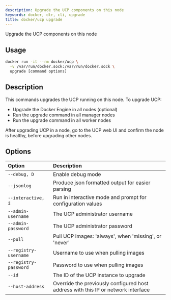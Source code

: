 ```yaml
---
description: Upgrade the UCP components on this node
keywords: docker, dtr, cli, upgrade
title: docker/ucp upgrade
---
```

Upgrade the UCP components on this node

## Usage

```bash
docker run -it --rm docker/ucp \
  -v /var/run/docker.sock:/var/run/docker.sock \
  upgrade [command options]

```

## Description

This commands upgrades the UCP running on this node. To upgrade UCP:

* Upgrade the Docker Engine in all nodes (optional)
* Run the upgrade command in all manager nodes
* Run the upgrade command in all worker nodes

After upgrading UCP in a node, go to the UCP web UI and confirm the node is healthy, before upgrading other nodes.

## Options

| Option                | Description                                                                       |
|:--------------------- |:--------------------------------------------------------------------------------- |
| `--debug, D`          | Enable debug mode                                                                 |
| `--jsonlog`           | Produce json formatted output for easier parsing                                  |
| `--interactive, i`    | Run in interactive mode and prompt for configuration values                       |
| `--admin-username`    | The UCP administrator username                                                    |
| `--admin-password`    | The UCP administrator password                                                    |
| `--pull`              | Pull UCP images: 'always', when 'missing', or 'never'                             |
| `--registry-username` | Username to use when pulling images                                               |
| `--registry-password` | Password to use when pulling images                                               |
| `--id`                | The ID of the UCP instance to upgrade                                             |
| `--host-address`      | Override the previously configured host address with this IP or network interface |